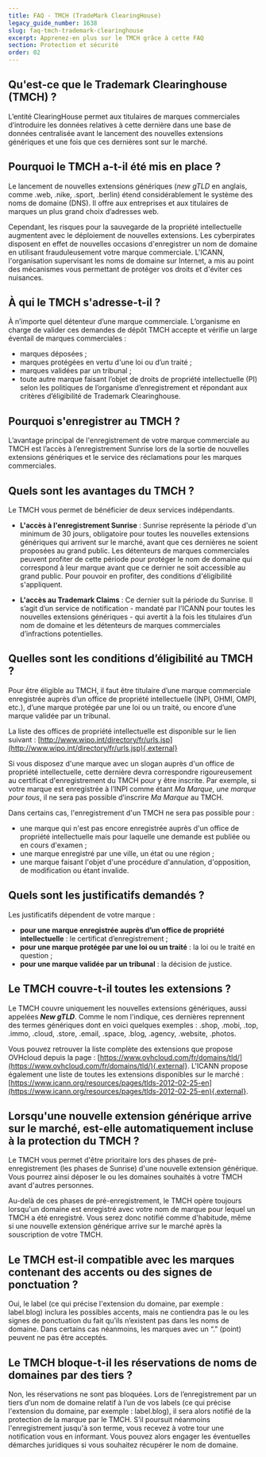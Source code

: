 ```yaml
---
title: FAQ - TMCH (TradeMark ClearingHouse)
legacy_guide_number: 1638
slug: faq-tmch-trademark-clearinghouse
excerpt: Apprenez-en plus sur le TMCH grâce à cette FAQ
section: Protection et sécurité
order: 02
---
```


## Qu'est-ce que le Trademark Clearinghouse (TMCH) ?

L’entité ClearingHouse permet aux titulaires de marques commerciales d’introduire les données relatives à cette dernière dans une base de données centralisée avant le lancement des nouvelles extensions génériques et une fois que ces dernières sont sur le marché.

## Pourquoi le TMCH a-t-il été mis en place ?

Le lancement de nouvelles extensions génériques (*new gTLD* en anglais, comme .web, .nike, .sport, .berlin) étend considérablement le système des noms de domaine (DNS). Il offre aux entreprises et aux titulaires de marques un plus grand choix d’adresses web.

Cependant, les risques pour la sauvegarde de la propriété intellectuelle augmentent avec le déploiement de nouvelles extensions. Les cyberpirates disposent en effet de nouvelles occasions d'enregistrer un nom de domaine en utilisant frauduleusement votre marque commerciale. L'ICANN, l'organisation supervisant les noms de domaine sur Internet, a mis au point des mécanismes vous permettant de protéger vos droits et d'éviter ces nuisances.

## À qui le TMCH s'adresse-t-il ?

À n’importe quel détenteur d’une marque commerciale. L’organisme en charge de valider ces demandes de dépôt TMCH accepte et vérifie un large éventail de marques commerciales :

- marques déposées ;
- marques protégées en vertu d'une loi ou d’un traité ;
- marques validées par un tribunal ;
- toute autre marque faisant l’objet de droits de propriété intellectuelle (PI) selon les politiques de l’organisme d’enregistrement et répondant aux critères d’éligibilité de Trademark Clearinghouse.

## Pourquoi s'enregistrer au TMCH ?

L’avantage principal de l'enregistrement de votre marque commerciale au TMCH est l’accès à l’enregistrement Sunrise lors de la sortie de nouvelles extensions génériques et le service des réclamations pour les marques commerciales.

## Quels sont les avantages du TMCH ?

Le TMCH vous permet de bénéficier de deux services indépendants.

- **L'accès à l'enregistrement Sunrise** :
    Sunrise représente la période d'un minimum de 30 jours, obligatoire pour toutes les nouvelles extensions génériques qui arrivent sur le marché, avant que ces dernières ne soient proposées au grand public. Les détenteurs de marques commerciales peuvent profiter de cette période pour protéger le nom de domaine qui correspond à leur marque avant que ce dernier ne soit accessible au grand public. Pour pouvoir en profiter, des conditions d'éligibilité s'appliquent.

- **L'accès au Trademark Claims** :
    Ce dernier suit la période du Sunrise. Il s’agit d’un service de notification - mandaté par l'ICANN pour toutes les nouvelles extensions génériques - qui avertit à la fois les titulaires d’un nom de domaine et les détenteurs de marques commerciales d’infractions potentielles.

## Quelles sont les conditions d’éligibilité au TMCH ?

Pour être éligible au TMCH, il faut être titulaire d’une marque commerciale enregistrée auprès d’un office de propriété intellectuelle (INPI, OHMI, OMPI, etc.), d’une marque protégée par une loi ou un traité, ou encore d’une marque validée par un tribunal.

La liste des offices de propriété intellectuelle est disponible sur le lien suivant : [http://www.wipo.int/directory/fr/urls.jsp](http://www.wipo.int/directory/fr/urls.jsp){.external}

Si vous disposez d'une marque avec un slogan auprès d'un office de propriété intellectuelle, cette dernière devra correspondre rigoureusement au certificat d'enregistrement du TMCH pour y être inscrite. Par exemple, si votre marque est enregistrée à l’INPI comme étant *Ma Marque, une marque pour tous*, il ne sera pas possible d’inscrire *Ma Marque* au TMCH.

Dans certains cas, l'enregistrement d'un TMCH ne sera pas possible pour :

- une marque qui n'est pas encore enregistrée auprès d'un office de propriété intellectuelle mais pour laquelle une demande est publiée ou en cours d'examen ;
- une marque enregistré par une ville, un état ou une région ;
- une marque faisant l'objet d'une procédure d'annulation, d'opposition, de modification ou étant invalide.

## Quels sont les justificatifs demandés ?

Les justificatifs dépendent de votre marque :

- **pour une marque enregistrée auprès d’un office de propriété intellectuelle** : le certificat d’enregistrement ;
- **pour une marque protégée par une loi ou un traité** : la loi ou le traité en question ;
- **pour une marque validée par un tribunal** : la décision de justice.

## Le TMCH couvre-t-il toutes les extensions ?

Le TMCH couvre uniquement les nouvelles extensions génériques, aussi appelées ***New gTLD***. Comme le nom l'indique, ces dernières reprennent des termes génériques dont en voici quelques exemples : .shop, .mobi, .top, .immo, .cloud, .store, .email, .space, .blog, .agency, .website, .photos.

Vous pouvez retrouver la liste complète des extensions que propose OVHcloud depuis la page : [https://www.ovhcloud.com/fr/domains/tld/](https://www.ovhcloud.com/fr/domains/tld/){.external}. L'ICANN propose également une liste de toutes les extensions disponibles sur le marché : [https://www.icann.org/resources/pages/tlds-2012-02-25-en](https://www.icann.org/resources/pages/tlds-2012-02-25-en){.external}.

## Lorsqu'une nouvelle extension générique arrive sur le marché, est-elle automatiquement incluse à la protection du TMCH ?

Le TMCH vous permet d'être prioritaire lors des phases de pré-enregistrement (les phases de Sunrise) d'une nouvelle extension générique. Vous pourrez ainsi déposer le ou les domaines souhaités à votre TMCH avant d'autres personnes.

Au-delà de ces phases de pré-enregistrement, le TMCH opère toujours lorsqu'un domaine est enregistré avec votre nom de marque pour lequel un TMCH a été enregistré. Vous serez donc notifié comme d'habitude, même si une nouvelle extension générique arrive sur le marché après la souscription de votre TMCH.

## Le TMCH est-il compatible avec les marques contenant des accents ou des signes de ponctuation ?

Oui, le label (ce qui précise l'extension du domaine, par exemple : label.blog) inclura les possibles accents, mais ne contiendra pas le ou les signes de ponctuation du fait qu’ils n’existent pas dans les noms de domaine. Dans certains cas néanmoins, les marques avec un “.” (point) peuvent ne pas être acceptés.

## Le TMCH bloque-t-il les réservations de noms de domaines par des tiers ?

Non, les réservations ne sont pas bloquées. Lors de l’enregistrement par un tiers d’un nom de domaine relatif à l’un de vos labels (ce qui précise l'extension du domaine, par exemple : label.blog), il sera alors notifié de la protection de la marque par le TMCH. S’il poursuit néanmoins l'enregistrement jusqu'à son terme, vous recevez à votre tour une notification vous en informant. Vous pouvez alors engager les éventuelles démarches juridiques si vous souhaitez récupérer le nom de domaine.